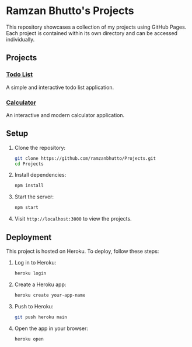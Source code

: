 # Ramzan Bhutto's Projects

This repository showcases a collection of my projects using GitHub Pages. Each project is contained within its own directory and can be accessed individually.

## Projects

### [Todo List](./todo-list/index.html)
A simple and interactive todo list application.

### [Calculator](./Calculator/index.html)
An interactive and modern calculator application.

## Setup

1. Clone the repository:
    ```sh
    git clone https://github.com/ramzanbhutto/Projects.git
    cd Projects
    ```

2. Install dependencies:
    ```sh
    npm install
    ```

3. Start the server:
    ```sh
    npm start
    ```

4. Visit `http://localhost:3000` to view the projects.

## Deployment

This project is hosted on Heroku. To deploy, follow these steps:

1. Log in to Heroku:
    ```sh
    heroku login
    ```

2. Create a Heroku app:
    ```sh
    heroku create your-app-name
    ```

3. Push to Heroku:
    ```sh
    git push heroku main
    ```

4. Open the app in your browser:
    ```sh
    heroku open
    ```
